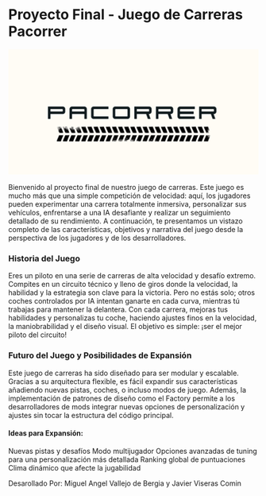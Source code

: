 

# Proyecto Final - Juego de Carreras Pacorrer

![Banner Pacorrer](PACORRER.png)

Bienvenido al proyecto final de nuestro juego de carreras. Este juego es mucho más que una simple competición de velocidad: aquí, los jugadores pueden experimentar una carrera totalmente inmersiva, personalizar sus vehículos, enfrentarse a una IA desafiante y realizar un seguimiento detallado de su rendimiento. A continuación, te presentamos un vistazo completo de las características, objetivos y narrativa del juego desde la perspectiva de los jugadores y de los desarrolladores.


### Historia del Juego

Eres un piloto en una serie de carreras de alta velocidad y desafío extremo. Compites en un circuito técnico y lleno de giros donde la velocidad, la habilidad y la estrategia son clave para la victoria. Pero no estás solo; otros coches controlados por IA intentan ganarte en cada curva, mientras tú trabajas para mantener la delantera. Con cada carrera, mejoras tus habilidades y personalizas tu coche, haciendo ajustes finos en la velocidad, la maniobrabilidad y el diseño visual. El objetivo es simple: ¡ser el mejor piloto del circuito!

### Futuro del Juego y Posibilidades de Expansión

Este juego de carreras ha sido diseñado para ser modular y escalable. Gracias a su arquitectura flexible, es fácil expandir sus características añadiendo nuevas pistas, coches, o incluso modos de juego. Además, la implementación de patrones de diseño como el Factory permite a los desarrolladores de mods integrar nuevas opciones de personalización y ajustes sin tocar la estructura del código principal.

#### Ideas para Expansión:
Nuevas pistas y desafíos
Modo multijugador
Opciones avanzadas de tuning para una personalización más detallada
Ranking global de puntuaciones
Clima dinámico que afecte la jugabilidad


Desarollado Por: Miguel Angel Vallejo de Bergia y Javier Viseras Comin

